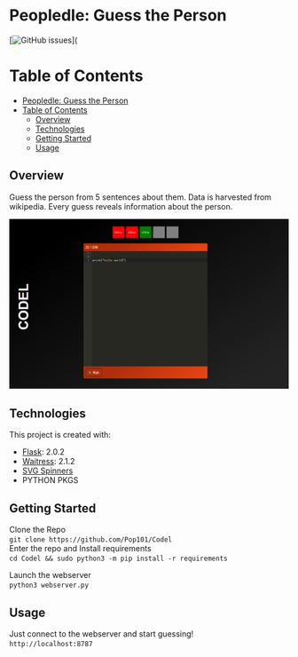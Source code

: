 # Peopledle: Guess the Person

[![GitHub issues](https://img.shields.io/github/issues/Pop101/Peopledle)](


# Table of Contents

- [Peopledle: Guess the Person](#peopledle-guess-the-person)
- [Table of Contents](#table-of-contents)
  - [Overview](#overview)
  - [Technologies](#technologies)
  - [Getting Started](#getting-started)
  - [Usage](#usage)

## Overview

Guess the person from 5 sentences about them. Data is harvested from wikipedia.
Every guess reveals information about the person.

![Screenshot](.github/screenshot.png)

## Technologies

This project is created with:

- [Flask](https://flask.palletsprojects.com/en/2.0.x/): 2.0.2
- [Waitress](https://docs.pylonsproject.org/projects/waitress/en/stable/): 2.1.2
- [SVG Spinners](https://github.com/n3r4zzurr0/svg-spinners)
- PYTHON PKGS
  
## Getting Started

Clone the Repo \
```git clone https://github.com/Pop101/Codel``` \
Enter the repo and Install requirements \
```cd Codel && sudo python3 -m pip install -r requirements```

Launch the webserver \
```python3 webserver.py```

## Usage

Just connect to the webserver and start guessing! \
```http://localhost:8787```
